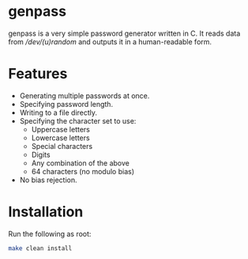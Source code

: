 # genpass

genpass is a very simple password generator written in C.
It reads data from */dev/(u)random* and outputs it in a human-readable form.

# Features

- Generating multiple passwords at once.
- Specifying password length.
- Writing to a file directly.
- Specifying the character set to use:
  - Uppercase letters
  - Lowercase letters
  - Special characters
  - Digits
  - Any combination of the above
  - 64 characters (no modulo bias)
- No bias rejection.

# Installation

Run the following as root:
```bash
make clean install
```
